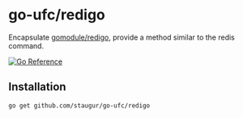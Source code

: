 # go-ufc/redigo

Encapsulate [gomodule/redigo](github.com/gomodule/redigo),
provide a method similar to the redis command.

[![Go Reference](https://pkg.go.dev/badge/github.com/staugur/go-ufc/redigo.svg)](https://pkg.go.dev/github.com/staugur/go-ufc/redigo)

## Installation

```bash
go get github.com/staugur/go-ufc/redigo
```
